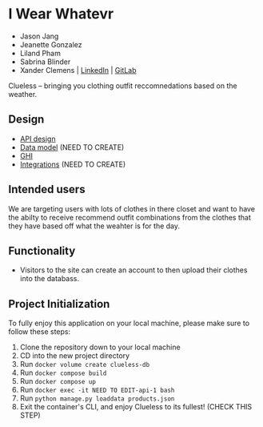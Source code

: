 # I Wear Whatevr 

- Jason Jang
- Jeanette Gonzalez
- Liland Pham
- Sabrina Blinder
- Xander Clemens | [LinkedIn](https://www.linkedin.com/in/alexanderclemens/) | [GitLab](https://gitlab.com/XanderRubio)



Clueless – bringing you clothing outfit reccomnedations based on the weather. 

## Design

- [API design](docs/endpoints.md)
- [Data model](docs/data-model.md) (NEED TO CREATE)
- [GHI](docs/wireframe.md)
- [Integrations](docs/integrations.md) (NEED TO CREATE)

## Intended users

We are targeting users with lots of clothes in there closet and want to have the abilty to receive recommend outfit combinations from the clothes that they have based off what the weahter is for the day. 

## Functionality

- Visitors to the site can create an account to then upload their clothes into the databass.
  

## Project Initialization

To fully enjoy this application on your local machine, please make sure to follow these steps:

1. Clone the repository down to your local machine
2. CD into the new project directory
3. Run `docker volume create clueless-db`
4. Run `docker compose build`
5. Run `docker compose up`
6. Run `docker exec -it NEED TO EDIT-api-1 bash`
7. Run `python manage.py loaddata products.json`
8. Exit the container's CLI, and enjoy Clueless to its fullest! (CHECK THIS STEP)

